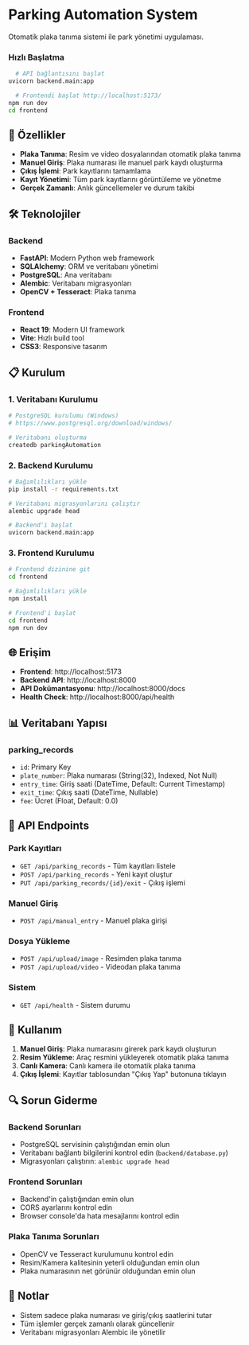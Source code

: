 # Parking Automation System

Otomatik plaka tanıma sistemi ile park yönetimi uygulaması.


### Hızlı Başlatma
```bash
  # API bağlantısını başlat
uvicorn backend.main:app
```

```bash
  # Frontendi başlat http://localhost:5173/
npm run dev
cd frontend
```

## 🚀 Özellikler

- **Plaka Tanıma**: Resim ve video dosyalarından otomatik plaka tanıma
- **Manuel Giriş**: Plaka numarası ile manuel park kaydı oluşturma
- **Çıkış İşlemi**: Park kayıtlarını tamamlama
- **Kayıt Yönetimi**: Tüm park kayıtlarını görüntüleme ve yönetme
- **Gerçek Zamanlı**: Anlık güncellemeler ve durum takibi

## 🛠️ Teknolojiler

### Backend
- **FastAPI**: Modern Python web framework
- **SQLAlchemy**: ORM ve veritabanı yönetimi
- **PostgreSQL**: Ana veritabanı
- **Alembic**: Veritabanı migrasyonları
- **OpenCV + Tesseract**: Plaka tanıma

### Frontend
- **React 19**: Modern UI framework
- **Vite**: Hızlı build tool
- **CSS3**: Responsive tasarım

## 📋 Kurulum

### 1. Veritabanı Kurulumu
```bash
# PostgreSQL kurulumu (Windows)
# https://www.postgresql.org/download/windows/

# Veritabanı oluşturma
createdb parkingAutomation
```

### 2. Backend Kurulumu
```bash
# Bağımlılıkları yükle
pip install -r requirements.txt

# Veritabanı migrasyonlarını çalıştır
alembic upgrade head

# Backend'i başlat
uvicorn backend.main:app
```

### 3. Frontend Kurulumu
```bash
# Frontend dizinine git
cd frontend

# Bağımlılıkları yükle
npm install

# Frontend'i başlat
cd frontend
npm run dev
```

## 🌐 Erişim

- **Frontend**: http://localhost:5173
- **Backend API**: http://localhost:8000
- **API Dokümantasyonu**: http://localhost:8000/docs
- **Health Check**: http://localhost:8000/api/health

## 📊 Veritabanı Yapısı

### parking_records
- `id`: Primary Key
- `plate_number`: Plaka numarası (String(32), Indexed, Not Null)
- `entry_time`: Giriş saati (DateTime, Default: Current Timestamp)
- `exit_time`: Çıkış saati (DateTime, Nullable)
- `fee`: Ücret (Float, Default: 0.0)


## 🔧 API Endpoints

### Park Kayıtları
- `GET /api/parking_records` - Tüm kayıtları listele
- `POST /api/parking_records` - Yeni kayıt oluştur
- `PUT /api/parking_records/{id}/exit` - Çıkış işlemi

### Manuel Giriş
- `POST /api/manual_entry` - Manuel plaka girişi

### Dosya Yükleme
- `POST /api/upload/image` - Resimden plaka tanıma
- `POST /api/upload/video` - Videodan plaka tanıma

### Sistem
- `GET /api/health` - Sistem durumu

## 🚀 Kullanım

1. **Manuel Giriş**: Plaka numarasını girerek park kaydı oluşturun
2. **Resim Yükleme**: Araç resmini yükleyerek otomatik plaka tanıma
3. **Canlı Kamera**: Canlı kamera ile otomatik plaka tanıma
4. **Çıkış İşlemi**: Kayıtlar tablosundan "Çıkış Yap" butonuna tıklayın

## 🔍 Sorun Giderme

### Backend Sorunları
- PostgreSQL servisinin çalıştığından emin olun
- Veritabanı bağlantı bilgilerini kontrol edin (`backend/database.py`)
- Migrasyonları çalıştırın: `alembic upgrade head`

### Frontend Sorunları
- Backend'in çalıştığından emin olun
- CORS ayarlarını kontrol edin
- Browser console'da hata mesajlarını kontrol edin

### Plaka Tanıma Sorunları
- OpenCV ve Tesseract kurulumunu kontrol edin
- Resim/Kamera kalitesinin yeterli olduğundan emin olun
- Plaka numarasının net görünür olduğundan emin olun

## 📝 Notlar

- Sistem sadece plaka numarası ve giriş/çıkış saatlerini tutar
- Tüm işlemler gerçek zamanlı olarak güncellenir
- Veritabanı migrasyonları Alembic ile yönetilir
